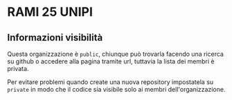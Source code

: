 # RAMI 25 UNIPI

## Informazioni visibilità 
Questa organizzazione è `public`, chiunque può trovarla facendo una ricerca su github o accedere alla pagina tramite url, tuttavia la lista dei membri è privata.

Per evitare problemi quando create una nuova repository impostatela su `private` in modo che il codice sia visibile solo ai membri dell'organizzazione.
